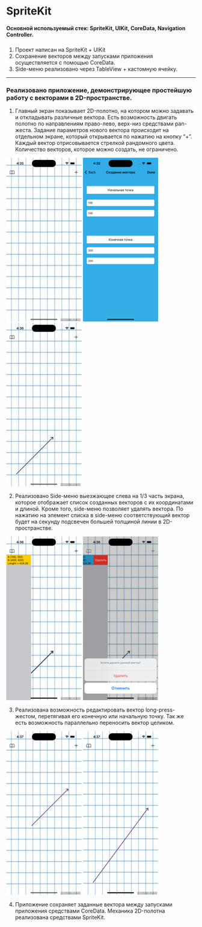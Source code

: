 # SpriteKit
#### Основной используемый стек: SpriteKit, UIKit, CoreData, Navigation Controller. 

### 
1) Проект написан на SpriteKit + UIKit
2) Сохранение векторов между запусками приложения осуществляется с помощью CoreData.
3) Side-меню реализовано через TableView + кастомную ячейку. 
___
### Реализовано приложение, демонстрирующее простейшую работу с векторами в 2D-пространстве.
1. Главный экран показывает 2D-полотно, на котором можно задавать и откладывать различные вектора. Есть возможность двигать полотно по направлениям право-лево, верх-низ средствами pan-жеста. Задание параметров нового вектора происходит на отдельном экране, который открывается по нажатию на кнопку “+”. Каждый вектор отрисовывается стрелкой рандомного цвета. Количество векторов, которое можно создать, не ограничено.

<img src="https://github.com/Artem-Tomilo/SpriteKit/blob/main/TestTaskSpriteKit/screens/1.png" width="200"> <img src="https://github.com/Artem-Tomilo/SpriteKit/blob/main/TestTaskSpriteKit/screens/2.png" width="200"> <img src="https://github.com/Artem-Tomilo/SpriteKit/blob/main/TestTaskSpriteKit/screens/3.png" width="200">

2. Реализовано Side-меню выезжающее слева на 1/3 часть экрана, которое отображает список созданных векторов с их координатами и длиной. Кроме того, side-меню позволяет удалять вектора. По нажатию на элемент списка в side-меню соответствующий вектор будет на секунду подсвечен большей толщиной линии в 2D-пространстве.

<img src="https://github.com/Artem-Tomilo/SpriteKit/blob/main/TestTaskSpriteKit/screens/4.png" width="200"> <img src="https://github.com/Artem-Tomilo/SpriteKit/blob/main/TestTaskSpriteKit/screens/5.png" width="200">

3. Реализована возможность редактировать вектор long-press-жестом, перетягивая его конечную или начальную точку. Так же есть возможность параллельно переносить вектор целиком.

<img src="https://github.com/Artem-Tomilo/SpriteKit/blob/main/TestTaskSpriteKit/screens/6.png" width="200"> <img src="https://github.com/Artem-Tomilo/SpriteKit/blob/main/TestTaskSpriteKit/screens/7.png" width="200">

4. Приложение сохраняет заданные вектора между запусками приложения средствами CoreData. Механика 2D-полотна реализована средствами SpriteKit.
